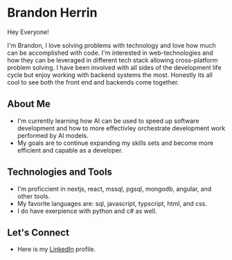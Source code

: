 # Brandon Herrin
Hey Everyone!

I'm Brandon, I love solving problems with technology and love how much can be accomplished with code. I'm interested in web-technologies and how they can be leveraged in different tech stack allowing cross-platform problem solving. I have been involved with all sides of the development life cycle but enjoy working with backend systems the most. Honestly its all cool to see both the front end and backends come together.

## About Me
- I'm currently learning how AI can be used to speed up software development and how to more effectivley orchestrate development work performed by AI models.
- My goals are to continue expanding my skills sets and become more efficient and capable as a developer.

## Technologies and Tools
- I'm proficcient in nextjs, react, mssql, pgsql, mongodb, angular, and other tools.
- My favorite languages are: sql, javascript, typscript, html, and css.
- I do have exerpience with python and c# as well.

## Let's Connect
- Here is my [LinkedIn](https://www.linkedin.com/in/brandonherrin2/) profile.

<!---
BrandonMHerrin/BrandonMHerrin is a ✨ special ✨ repository because its `README.md` (this file) appears on your GitHub profile.
You can click the Preview link to take a look at your changes.
--->
